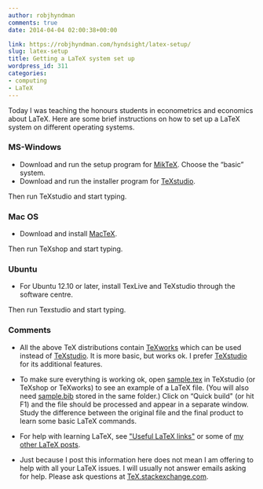 ```yaml
---
author: robjhyndman
comments: true
date: 2014-04-04 02:00:38+00:00

link: https://robjhyndman.com/hyndsight/latex-setup/
slug: latex-setup
title: Getting a LaTeX system set up
wordpress_id: 311
categories:
- computing
- LaTeX
---
```


Today I was teaching the honours students in econometrics and economics about LaTeX. Here are some brief instructions on how to set up a LaTeX system on different operating systems.<!-- more -->


### MS-Windows

  * Download and run the setup program for [MikTeX](http://www.miktex.org/download). Choose the “basic” system.
  * Download and run the installer program for [TeXstudio](http://texstudio.sourceforge.net/).

Then run TeXstudio and start typing.

### Mac OS
	
  * Download and install [MacTeX](http://tug.org/mactex/).

Then run TeXshop and start typing.

### Ubuntu
	
  * For Ubuntu 12.10 or later, install TexLive and TeXstudio through the software centre.

Then run Texstudio and start typing.

### Comments

  * All the above TeX distributions contain [TeXworks](https://www.tug.org/texworks/) which can be used instead of [TeXstudio](http://texstudio.sourceforge.net/). It is more basic, but works ok. I prefer [TeXstudio](http://texstudio.sourceforge.net/) for its additional features.

	
  * To make sure everything is working ok, open [sample.tex](/research/sample.tex) in TeXstudio (or TeXshop or TeXworks) to see an example of a LaTeX file. (You will also need [sample.bib](/research/sample.bib) stored in the same folder.) Click on “Quick build" (or hit F1) and the file should be processed and appear in a separate window. Study the difference between the original file and the final product to learn some basic LaTeX commands.

	
  * For help with learning LaTeX, see ["Useful LaTeX links"](/hyndsight/useful-latex-links/) or some of [my other LaTeX posts](/categories/latex/).

	
  * Just because I post this information here does not mean I am offering to help with all your LaTeX issues. I will usually not answer emails asking for help. Please ask questions at [TeX.stackexchange.com](https://tex.stackexchange.com/).


